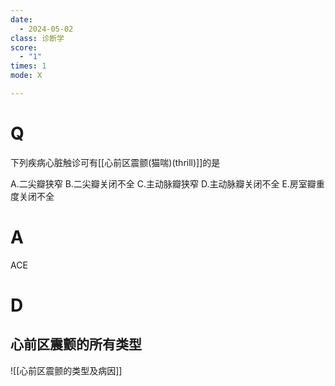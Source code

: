 ```yaml
---
date:
  - 2024-05-02
class: 诊断学
score:
  - "1"
times: 1
mode: X

---
```



# Q
下列疾病心脏触诊可有[[心前区震颤(猫喘)(thrill)]]的是

A.二尖瓣狭窄
B.二尖瓣关闭不全
C.主动脉瓣狭窄
D.主动脉瓣关闭不全
E.房室瓣重度关闭不全

# A

ACE



# D


心前区震颤的所有类型
--
![[心前区震颤的类型及病因]]